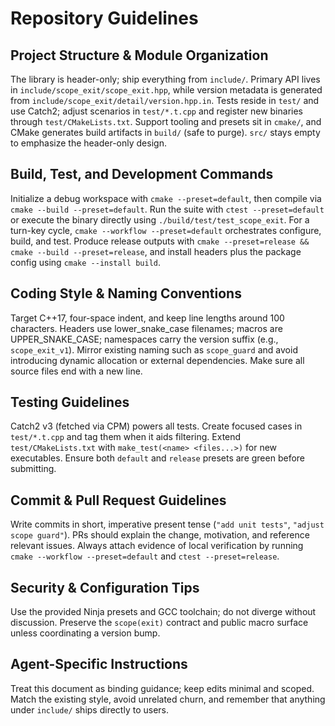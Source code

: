 # Repository Guidelines

## Project Structure & Module Organization
The library is header-only; ship everything from `include/`. Primary API lives in `include/scope_exit/scope_exit.hpp`, while version metadata is generated from `include/scope_exit/detail/version.hpp.in`. Tests reside in `test/` and use Catch2; adjust scenarios in `test/*.t.cpp` and register new binaries through `test/CMakeLists.txt`. Support tooling and presets sit in `cmake/`, and CMake generates build artifacts in `build/` (safe to purge). `src/` stays empty to emphasize the header-only design.

## Build, Test, and Development Commands
Initialize a debug workspace with `cmake --preset=default`, then compile via `cmake --build --preset=default`. Run the suite with `ctest --preset=default` or execute the binary directly using `./build/test/test_scope_exit`. For a turn-key cycle, `cmake --workflow --preset=default` orchestrates configure, build, and test. Produce release outputs with `cmake --preset=release && cmake --build --preset=release`, and install headers plus the package config using `cmake --install build`.

## Coding Style & Naming Conventions
Target C++17, four-space indent, and keep line lengths around 100 characters. Headers use lower_snake_case filenames; macros are UPPER_SNAKE_CASE; namespaces carry the version suffix (e.g., `scope_exit_v1`). Mirror existing naming such as `scope_guard` and avoid introducing dynamic allocation or external dependencies. Make sure all source files end with a new line.

## Testing Guidelines
Catch2 v3 (fetched via CPM) powers all tests. Create focused cases in `test/*.t.cpp` and tag them when it aids filtering. Extend `test/CMakeLists.txt` with `make_test(<name> <files...>)` for new executables. Ensure both `default` and `release` presets are green before submitting.

## Commit & Pull Request Guidelines
Write commits in short, imperative present tense (`"add unit tests"`, `"adjust scope guard"`). PRs should explain the change, motivation, and reference relevant issues. Always attach evidence of local verification by running `cmake --workflow --preset=default` and `ctest --preset=release`.

## Security & Configuration Tips
Use the provided Ninja presets and GCC toolchain; do not diverge without discussion. Preserve the `scope(exit)` contract and public macro surface unless coordinating a version bump.

## Agent-Specific Instructions
Treat this document as binding guidance; keep edits minimal and scoped. Match the existing style, avoid unrelated churn, and remember that anything under `include/` ships directly to users.
